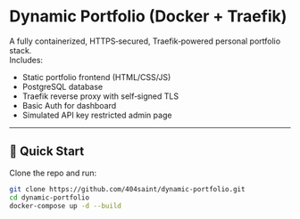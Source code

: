 # Dynamic Portfolio (Docker + Traefik)

A fully containerized, HTTPS‑secured, Traefik‑powered personal portfolio stack.  
Includes:
- Static portfolio frontend (HTML/CSS/JS)
- PostgreSQL database
- Traefik reverse proxy with self‑signed TLS
- Basic Auth for dashboard
- Simulated API key restricted admin page

---

## 🚀 Quick Start

Clone the repo and run:

```bash
git clone https://github.com/404saint/dynamic-portfolio.git
cd dynamic-portfolio
docker-compose up -d --build
